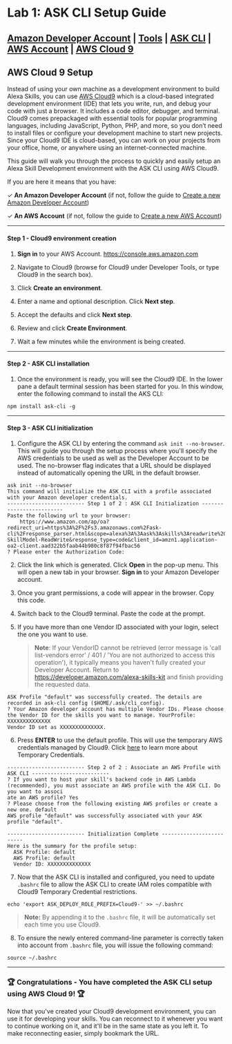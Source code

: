 # Lab 1: ASK CLI Setup Guide

## [Amazon Developer Account](./01-amzn-developer-account.md) | [Tools](./02-tools.md) | [ASK CLI](./03-ask-cli.md) | [AWS Account](./04-aws-account.md) | **[AWS Cloud 9](./05-cloud9.md)**

## AWS Cloud 9 Setup

Instead of using your own machine as a development environment to build Alexa Skills, you can use [AWS Cloud9](https://aws.amazon.com/cloud9/) which is a cloud-based integrated development environment (IDE) that lets you write, run, and debug your code with just a browser. It includes a code editor, debugger, and terminal. Cloud9 comes prepackaged with essential tools for popular programming languages, including JavaScript, Python, PHP, and more, so you don’t need to install files or configure your development machine to start new projects. Since your Cloud9 IDE is cloud-based, you can work on your projects from your office, home, or anywhere using an internet-connected machine. 

This guide will walk you through the process to quickly and easily setup an Alexa Skill Development environment with the ASK CLI using AWS Cloud9.

If you are here it means that you have:

✓ **An Amazon Developer Account** (if not, follow the guide to [Create a new Amazon Developer Account](./01-amzn-developer-account.md))

✓ **An AWS Account** (if not, follow the guide to [Create a new AWS Account](./04-aws-account.md))

---

#### Step 1 - Cloud9 environment creation

1. **Sign in** to your AWS Account. https://console.aws.amazon.com

1. Navigate to Cloud9 (browse for Cloud9 under Developer Tools, or type Cloud9 in the search box).

1. Click **Create an environment**.

1. Enter a name and optional description. Click **Next step**.

1. Accept the defaults and click **Next step**.

1. Review and click **Create Environment**.

1. Wait a few minutes while the environment is being created.

---

#### Step 2 - ASK CLI installation

1. Once the environment is ready, you will see the Cloud9 IDE. In the lower pane a default terminal session has been started for you. In this window, enter the following command to install the AKS CLI: 

```
npm install ask-cli -g
```

---

#### Step 3 - ASK CLI initialization

1. Configure the ASK CLI by entering the command `ask init --no-browser`. This will guide you through the setup process where you'll specify the AWS credentials to be used as well as the Developer Account to be used. The no-browser flag indicates that a URL should be displayed instead of automatically opening the URL in the default browser.

```
ask init --no-browser
This command will initialize the ASK CLI with a profile associated with your Amazon developer credentials.
------------------------- Step 1 of 2 : ASK CLI Initialization -------------------------
Paste the following url to your browser:
    https://www.amazon.com/ap/oa?redirect_uri=https%3A%2F%2Fs3.amazonaws.com%2Fask-cli%2Fresponse_parser.html&scope=alexa%3A%3Aask%3Askills%3Areadwrite%20alexa%3A%3Aask%3Amodels%3Areadwrite%20alexa%3A%3Aask%3Askills%3Atest%20alexa%3A%3Aask%3Acatalogs%3Aread%20alexa%3A%3Aask%3Acatalogs%3Areadwrite&state=Ask-SkillModel-ReadWrite&response_type=code&client_id=amzn1.application-oa2-client.aad322b5faab44b980c8f87f94fbac56
? Please enter the Authorization Code:  
```

2. Click the link which is generated. Click **Open** in the pop-up menu. This will open a new tab in your browser. **Sign in** to your Amazon Developer account.

3. Once you grant permissions, a code will appear in the browser. Copy this code.

4. Switch back to the Cloud9 terminal. Paste the code at the prompt.

5. If you have more than one Vendor ID associated with your login, select the one you want to use.
    > **Note**: If your VendorID cannot be retrieved (error message is 'call list-vendors error' / 401 / 'You are not authorized to access this operation'), it typically means you haven't fully created your Developer Account. Return to https://developer.amazon.com/alexa-skills-kit and finish providing the requested data.

```
ASK Profile "default" was successfully created. The details are recorded in ask-cli config ($HOME/.ask/cli_config).
? Your Amazon developer account has multiple Vendor IDs. Please choose the Vendor ID for the skills you want to manage. YourProfile: XXXXXXXXXXXXXX
Vendor ID set as XXXXXXXXXXXXXX.
```

6. Press **ENTER** to use the default profile. This will use the temporary AWS credentials managed by Cloud9. Click [here](https://docs.aws.amazon.com/cloud9/latest/user-guide/auth-and-access-control.html#auth-and-access-control-temporary-managed-credentials) to learn more about Temporary Credentials.

```
------------------------- Step 2 of 2 : Associate an AWS Profile with ASK CLI -------------------------
? If you want to host your skill's backend code in AWS Lambda (recommended), you must associate an AWS profile with the ASK CLI. Do you want to associ
ate an AWS profile? Yes
? Please choose from the following existing AWS profiles or create a new one. default
AWS profile "default" was successfully associated with your ASK profile "default".

------------------------- Initialization Complete -------------------------
Here is the summary for the profile setup: 
  ASK Profile: default
  AWS Profile: default
  Vendor ID: XXXXXXXXXXXXXX
```

7. Now that the ASK CLI is installed and configured, you need to update `.bashrc` file to allow the ASK CLI to create IAM roles compatible with Cloud9 Temporary Credential restrictions. 

 ```
 echo 'export ASK_DEPLOY_ROLE_PREFIX=Cloud9-' >> ~/.bashrc
 ```

 > **Note:** By appending it to the `.bashrc` file, it will be automatically set each time you use Cloud9.

8. To ensure the newly entered command-line parameter is correctly taken into account from `.bashrc` file, you will issue the following command:

```
source ~/.bashrc
```
---

### 🏆 Congratulations - You have completed the ASK CLI setup using AWS Cloud 9! 🏆

Now that you've created your Cloud9 development environment, you can use it for developing your skills. You can reconnect to it whenever you want to continue working on it, and it'll be in the same state as you left it. To make reconnecting easier, simply bookmark the URL.